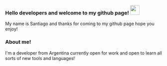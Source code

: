 ### Hello developers and welcome to my github page! <img src="https://raw.githubusercontent.com/MartinHeinz/MartinHeinz/master/wave.gif" width="30" height="30" />

My name is Santiago and thanks for coming to my github page hope you enjoy!

### About me! 

I'm a developer from Argentina currently open for work and open to learn all sorts of new tools and languages!
